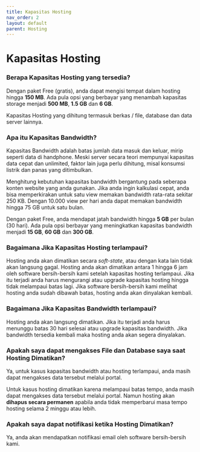 ```yaml
---
title: Kapasitas Hosting
nav_order: 2
layout: default
parent: Hosting
---
```


# Kapasitas Hosting


### Berapa Kapasitas Hosting yang tersedia?

Dengan paket Free (gratis), anda dapat mengisi tempat dalam hosting hingga **150 MB**. Ada pula opsi yang berbayar yang menambah kapasitas storage menjadi **500 MB**, **1.5 GB** dan **6 GB**.

Kapasitas Hosting yang dihitung termasuk berkas / file, database dan data server lainnya.

### Apa itu Kapasitas Bandwidth?

Kapasitas Bandwidth adalah batas jumlah data masuk dan keluar, mirip seperti data di handphone. Meski server secara teori mempunyai kapasitas data cepat dan unlimited, faktor lain juga perlu dihitung, misal konsumsi listrik dan panas yang ditimbulkan.

Menghitung kebutuhan kapasitas bandwidth bergantung pada seberapa konten website yang anda gunakan. Jika anda ingin kalkulasi cepat, anda bisa memperkirakan untuk satu view memakan bandwidth rata-rata sekitar 250 KB. Dengan 10.000 view per hari anda dapat memakan bandwidth hingga 75 GB untuk satu bulan.

Dengan paket Free, anda mendapat jatah bandwidth hingga **5 GB** per bulan (30 hari). Ada pula opsi berbayar yang meningkatkan kapasitas bandwidth menjadi **15 GB**, **60 GB** dan **300 GB**.

### Bagaimana Jika Kapasitas Hosting terlampaui?

Hosting anda akan dimatikan secara *soft-state*, atau dengan kata lain tidak akan langsung gagal. Hosting anda akan dimatikan antara 1 hingga 6 jam oleh software bersih-bersih kami setelah kapasitas hosting terlampaui. Jika itu terjadi anda harus mengurangi atau upgrade kapasitas hosting hingga tidak melampaui batas lagi. Jika software bersih-bersih kami melihat hosting anda sudah dibawah batas, hosting anda akan dinyalakan kembali.

### Bagaimana Jika Kapasitas Bandwidth terlampaui?

Hosting anda akan langsung dimatikan. Jika itu terjadi anda harus menunggu batas 30 hari selesai atau upgrade kapasitas bandwidth. Jika bandwidth tersedia kembali maka hosting anda akan segera dinyalakan.

### Apakah saya dapat mengakses File dan Database saya saat Hosting Dimatikan?

Ya, untuk kasus kapasitas bandwidth atau hosting terlampaui, anda masih dapat mengakses data tersebut melalui portal.

Untuk kasus hosting dimatikan karena melampaui batas tempo, anda masih dapat mengakses data tersebut melalui portal. Namun hosting akan **dihapus secara permanen** apabila anda tidak memperbarui masa tempo hosting selama 2 minggu atau lebih.

### Apakah saya dapat notifikasi ketika Hosting Dimatikan?

Ya, anda akan mendapatkan notifikasi email oleh software bersih-bersih kami.

